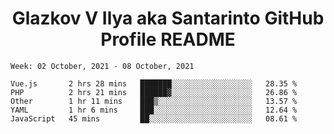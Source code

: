 <h1 align="center">Glazkov V Ilya aka Santarinto GitHub Profile README</h1>

<!--START_SECTION:waka-->
```text
Week: 02 October, 2021 - 08 October, 2021

Vue.js       2 hrs 28 mins   ███████░░░░░░░░░░░░░░░░░░   28.35 % 
PHP          2 hrs 21 mins   ██████▓░░░░░░░░░░░░░░░░░░   26.86 % 
Other        1 hr 11 mins    ███▒░░░░░░░░░░░░░░░░░░░░░   13.57 % 
YAML         1 hr 6 mins     ███░░░░░░░░░░░░░░░░░░░░░░   12.64 % 
JavaScript   45 mins         ██░░░░░░░░░░░░░░░░░░░░░░░   08.61 % 
```
<!--END_SECTION:waka-->